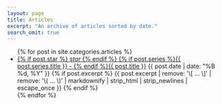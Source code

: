 ```yaml
---
layout: page
title: Articles
excerpt: "An archive of articles sorted by date."
search_omit: true
---
```


<div class="demo-blog">
<div class="demo-blog__posts mdl-grid">
<ul class="mdl-list">
{% for post in site.categories.articles %}
  <li class="mdl-list__item mdl-list__item--three-line">
  <article class="mdl-list__item-primary-content"><a href="{{ post.url }}">
  {% if post.star %}
  <i class="material-icons" role="presentation">star</i>
  {% endif %}
  {% if post.series %}{{ post.series.title }} - {% endif %}{{ post.title }}</a> <span class="entry-date"><time datetime="{{ post.date | date_to_xmlschema }}">{{ post.date | date: "%B %d, %Y" }}</time></span>
  {% if post.excerpt %} <span class="mdl-list__item-text-body">{{ post.excerpt | remove: '\[ ... \]' | remove: '\( ... \)' | markdownify | strip_html | strip_newlines | escape_once }}</span>
  {% endif %}</article></li>
{% endfor %}
</ul>
</div>
</div>
